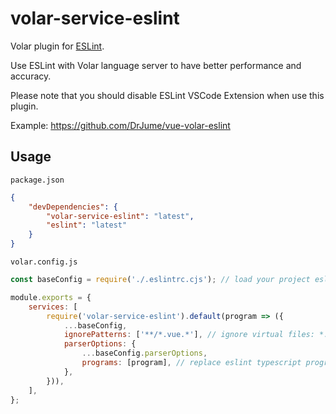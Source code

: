 # volar-service-eslint

Volar plugin for [ESLint](https://eslint.org/).

Use ESLint with Volar language server to have better performance and accuracy.

Please note that you should disable ESLint VSCode Extension when use this plugin.

Example: https://github.com/DrJume/vue-volar-eslint

## Usage

`package.json`

```json
{
	"devDependencies": {
		"volar-service-eslint": "latest",
		"eslint": "latest"
	}
}
```

`volar.config.js`

```js
const baseConfig = require('./.eslintrc.cjs'); // load your project eslint config

module.exports = {
	services: [
		require('volar-service-eslint').default(program => ({
			...baseConfig,
			ignorePatterns: ['**/*.vue.*'], // ignore virtual files: *.vue.ts, *.vue.html, *.vue.css
			parserOptions: {
				...baseConfig.parserOptions,
				programs: [program], // replace eslint typescript program
			},
		})),
	],
};
```
